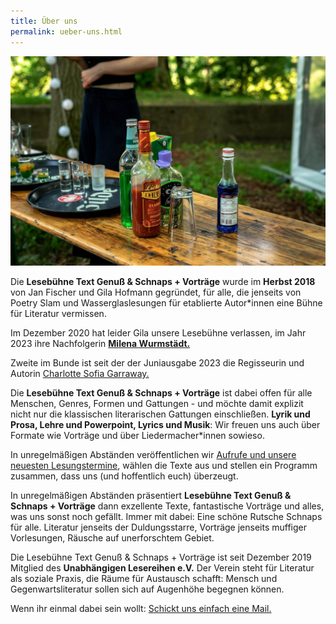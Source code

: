 ```yaml
---
title: Über uns
permalink: ueber-uns.html
---
```


![202760540_901156900438072_9118072011997206592_n.jpg](/uploads/202760540_901156900438072_9118072011997206592_n.jpg)

Die **Lesebühne Text Genuß & Schnaps \+ Vorträge** wurde im **Herbst 2018** von Jan Fischer und Gila Hofmann gegründet, für alle, die jenseits von Poetry Slam und Wasserglaslesungen für etablierte Autor\*innen eine Bühne für Literatur vermissen.

Im Dezember 2020 hat leider Gila unsere Lesebühne verlassen, im Jahr 2023 ihre Nachfolgerin **[Milena Wurmstädt.](https://lesebuehnetextgenuss.de/2020/12/06/wir-stellen-vor-milena-wurmstadt.html)**

Zweite im Bunde ist seit der der Juniausgabe 2023 die Regisseurin und Autorin [Charlotte Sofia Garraway.](https://csgarraway.wixsite.com/csgarraway)

Die **Lesebühne Text Genuß & Schnaps \+ Vorträge** ist dabei offen für alle Menschen, Genres, Formen und Gattungen - und möchte damit explizit nicht nur die klassischen literarischen Gattungen einschließen. **Lyrik und Prosa, Lehre und Powerpoint, Lyrics und Musik**: Wir freuen uns auch über Formate wie Vorträge und über Liedermacher\*innen sowieso.

In unregelmäßigen Abständen veröffentlichen wir [Aufrufe und unsere neuesten Lesungstermine](/), wählen die Texte aus und stellen ein Programm zusammen, dass uns (und hoffentlich euch) überzeugt.

In unregelmäßigen Abständen präsentiert **Lesebühne Text Genuß & Schnaps \+ Vorträge** dann exzellente Texte, fantastische Vorträge und alles, was uns sonst noch gefällt. Immer mit dabei: Eine schöne Rutsche Schnaps für alle. Literatur jenseits der Duldungsstarre, Vorträge jenseits muffiger Vorlesungen, Räusche auf unerforschtem Gebiet.

Die Lesebühne Text Genuß & Schnaps \+ Vorträge ist seit Dezember 2019 Mitglied des **Unabhängigen Lesereihen
e.V.** Der Verein steht für Literatur als soziale Praxis, die Räume für Austausch schafft: Mensch und
Gegenwartsliteratur sollen sich auf Augenhöhe begegnen können.

Wenn ihr einmal dabei sein wollt: [Schickt uns einfach eine Mail.](/kontakt.html)